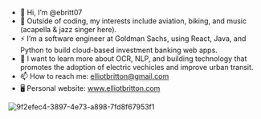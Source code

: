 - 👋 Hi, I’m @ebritt07
- 👀 Outside of coding, my interests include aviation, biking, and music (acapella & jazz singer here).
- ⚡️ I’m a software engineer at Goldman Sachs, using React, Java, and Python to build cloud-based investment banking web apps.
- 🌱 I want to learn more about OCR, NLP, and building technology that promotes the adoption of electric vechicles and improve urban transit.
- 📫 How to reach me: elliotbritton@gmail.com
- 🖥️ Personal website: www.elliotbritton.com


<!---
ebritt07/ebritt07 is a ✨ special ✨ repository because its `README.md` (this file) appears on your GitHub profile.
You can click the Preview link to take a look at your changes.
--->
![9f2efec4-3897-4e73-a898-7fd8f67953f1](https://user-images.githubusercontent.com/44182357/192851408-d21cca76-5b5b-4b4f-a2de-b4e6325c3d2f.JPG)
